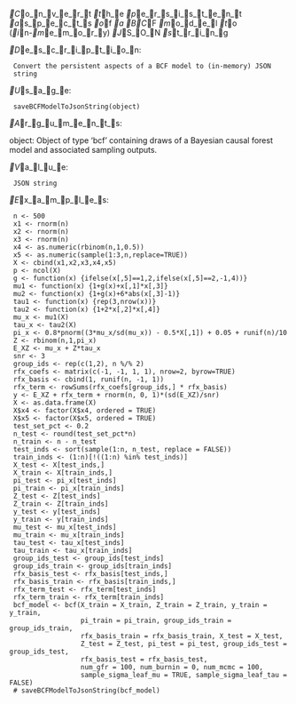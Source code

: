 _C_o_n_v_e_r_t _t_h_e _p_e_r_s_i_s_t_e_n_t _a_s_p_e_c_t_s _o_f _a _B_C_F _m_o_d_e_l _t_o (_i_n-_m_e_m_o_r_y) _J_S_O_N
_s_t_r_i_n_g

_D_e_s_c_r_i_p_t_i_o_n:

     Convert the persistent aspects of a BCF model to (in-memory) JSON
     string

_U_s_a_g_e:

     saveBCFModelToJsonString(object)
     
_A_r_g_u_m_e_n_t_s:

  object: Object of type ‘bcf’ containing draws of a Bayesian causal
          forest model and associated sampling outputs.

_V_a_l_u_e:

     JSON string

_E_x_a_m_p_l_e_s:

     n <- 500
     x1 <- rnorm(n)
     x2 <- rnorm(n)
     x3 <- rnorm(n)
     x4 <- as.numeric(rbinom(n,1,0.5))
     x5 <- as.numeric(sample(1:3,n,replace=TRUE))
     X <- cbind(x1,x2,x3,x4,x5)
     p <- ncol(X)
     g <- function(x) {ifelse(x[,5]==1,2,ifelse(x[,5]==2,-1,4))}
     mu1 <- function(x) {1+g(x)+x[,1]*x[,3]}
     mu2 <- function(x) {1+g(x)+6*abs(x[,3]-1)}
     tau1 <- function(x) {rep(3,nrow(x))}
     tau2 <- function(x) {1+2*x[,2]*x[,4]}
     mu_x <- mu1(X)
     tau_x <- tau2(X)
     pi_x <- 0.8*pnorm((3*mu_x/sd(mu_x)) - 0.5*X[,1]) + 0.05 + runif(n)/10
     Z <- rbinom(n,1,pi_x)
     E_XZ <- mu_x + Z*tau_x
     snr <- 3
     group_ids <- rep(c(1,2), n %/% 2)
     rfx_coefs <- matrix(c(-1, -1, 1, 1), nrow=2, byrow=TRUE)
     rfx_basis <- cbind(1, runif(n, -1, 1))
     rfx_term <- rowSums(rfx_coefs[group_ids,] * rfx_basis)
     y <- E_XZ + rfx_term + rnorm(n, 0, 1)*(sd(E_XZ)/snr)
     X <- as.data.frame(X)
     X$x4 <- factor(X$x4, ordered = TRUE)
     X$x5 <- factor(X$x5, ordered = TRUE)
     test_set_pct <- 0.2
     n_test <- round(test_set_pct*n)
     n_train <- n - n_test
     test_inds <- sort(sample(1:n, n_test, replace = FALSE))
     train_inds <- (1:n)[!((1:n) %in% test_inds)]
     X_test <- X[test_inds,]
     X_train <- X[train_inds,]
     pi_test <- pi_x[test_inds]
     pi_train <- pi_x[train_inds]
     Z_test <- Z[test_inds]
     Z_train <- Z[train_inds]
     y_test <- y[test_inds]
     y_train <- y[train_inds]
     mu_test <- mu_x[test_inds]
     mu_train <- mu_x[train_inds]
     tau_test <- tau_x[test_inds]
     tau_train <- tau_x[train_inds]
     group_ids_test <- group_ids[test_inds]
     group_ids_train <- group_ids[train_inds]
     rfx_basis_test <- rfx_basis[test_inds,]
     rfx_basis_train <- rfx_basis[train_inds,]
     rfx_term_test <- rfx_term[test_inds]
     rfx_term_train <- rfx_term[train_inds]
     bcf_model <- bcf(X_train = X_train, Z_train = Z_train, y_train = y_train, 
                      pi_train = pi_train, group_ids_train = group_ids_train, 
                      rfx_basis_train = rfx_basis_train, X_test = X_test, 
                      Z_test = Z_test, pi_test = pi_test, group_ids_test = group_ids_test,
                      rfx_basis_test = rfx_basis_test, 
                      num_gfr = 100, num_burnin = 0, num_mcmc = 100, 
                      sample_sigma_leaf_mu = TRUE, sample_sigma_leaf_tau = FALSE)
     # saveBCFModelToJsonString(bcf_model)
     
